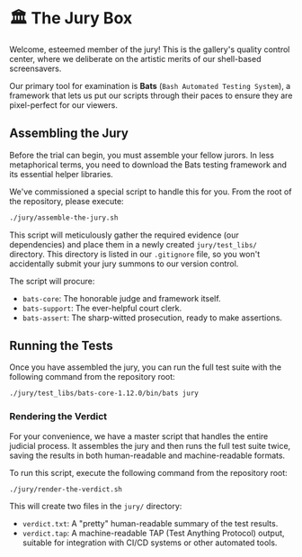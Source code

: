 # 🏛️ The Jury Box

Welcome, esteemed member of the jury! This is the gallery's quality control center, where we deliberate on the artistic merits of our shell-based screensavers.

Our primary tool for examination is **Bats** (`Bash Automated Testing System`), a framework that lets us put our scripts through their paces to ensure they are pixel-perfect for our viewers.

## Assembling the Jury

Before the trial can begin, you must assemble your fellow jurors. In less metaphorical terms, you need to download the Bats testing framework and its essential helper libraries.

We've commissioned a special script to handle this for you. From the root of the repository, please execute:

```bash
./jury/assemble-the-jury.sh
```

This script will meticulously gather the required evidence (our dependencies) and place them in a newly created `jury/test_libs/` directory. This directory is listed in our `.gitignore` file, so you won't accidentally submit your jury summons to our version control.

The script will procure:
*   `bats-core`: The honorable judge and framework itself.
*   `bats-support`: The ever-helpful court clerk.
*   `bats-assert`: The sharp-witted prosecution, ready to make assertions.

## Running the Tests

Once you have assembled the jury, you can run the full test suite with the following command from the repository root:

```bash
./jury/test_libs/bats-core-1.12.0/bin/bats jury
```

### Rendering the Verdict

For your convenience, we have a master script that handles the entire judicial process. It assembles the jury and then runs the full test suite twice, saving the results in both human-readable and machine-readable formats.

To run this script, execute the following command from the repository root:
```bash
./jury/render-the-verdict.sh
```
This will create two files in the `jury/` directory:
*   `verdict.txt`: A "pretty" human-readable summary of the test results.
*   `verdict.tap`: A machine-readable TAP (Test Anything Protocol) output, suitable for integration with CI/CD systems or other automated tools.
 
 
